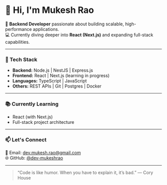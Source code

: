 # 👋 Hi, I'm Mukesh Rao

🎯 **Backend Developer** passionate about building scalable, high-performance applications.  
💻 Currently diving deeper into **React (Next.js)** and expanding full-stack capabilities.  

---

### 🚀 Tech Stack
- **Backend:** Node.js | NestJS | Express.js  
- **Frontend:** React | Next.js (learning in progress)  
- **Languages:** TypeScript | JavaScript  
- **Others:** REST APIs | Git | Postgres | Docker

---

### 📚 Currently Learning
- React (with Next.js)
- Full-stack project architecture

---

### 📫 Let's Connect
📧 Email: [dev.mukesh.rao@gmail.com](mailto:dev.mukesh.rao@gmail.com)  
🌐 GitHub: [@dev-mukeshrao](https://github.com/dev-mukeshrao)

---

> “Code is like humor. When you have to explain it, it’s bad.” — Cory House


<!---
dev-mukeshrao/dev-mukeshrao is a ✨ special ✨ repository because its `README.md` (this file) appears on your GitHub profile.
You can click the Preview link to take a look at your changes.
--->
